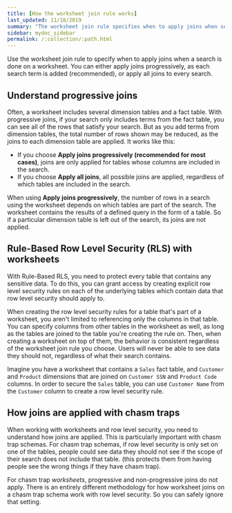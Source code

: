 ```yaml
---
title: [How the worksheet join rule works]
last_updated: 11/18/2019
summary: "The worksheet join rule specifies when to apply joins when searching on a worksheet."
sidebar: mydoc_sidebar
permalink: /:collection/:path.html
---
```

Use the worksheet join rule to specify when to apply joins when a search is done
on a worksheet. You can either apply joins progressively, as each search term is
added (recommended), or apply all joins to every search.

## Understand progressive joins

Often, a worksheet includes several dimension tables and a fact table. With
progressive joins, if your search only includes terms from the fact table,
you can see all of the rows that satisfy your search. But as you add terms from
dimension tables, the total number of rows shown may be reduced, as the joins to
each dimension table are applied. It works like this:

-   If you choose **Apply joins progressively (recommended for most cases)**, joins are only applied for tables whose columns are included in the search.
-   If you choose **Apply all joins**, all possible joins are applied, regardless of which tables are included in the search.

When using **Apply joins progressively**, the number of rows in a search using
the worksheet depends on which tables are part of the search. The worksheet contains the results of a defined
query in the form of a table. So if a particular dimension table is left out of
the search, its joins are not applied.

## Rule-Based Row Level Security (RLS) with worksheets

With Rule-Based RLS, you need to protect every table that contains any sensitive
data. To do this, you can grant access by creating explicit row level security
rules on each of the underlying tables which contain data that row level
security should apply to.

When creating the row level security rules for a table that's part of a
worksheet, you aren't limited to referencing only the columns in that table. You
can specify columns from other tables in the worksheet as well, as long as the
tables are joined to the table you're creating the rule on. Then, when creating
a worksheet on top of them, the behavior is consistent regardless of the
worksheet join rule you choose. Users will never be able to see data they should
not, regardless of what their search contains.

Imagine you have a worksheet that contains a `Sales` fact table, and `Customer`
and `Product` dimensions that are joined on `Customer SSN` and `Product Code`
columns. In order to secure the `Sales` table, you can use `Customer Name` from
the `Customer` column to create a row level security rule.

## How joins are applied with chasm traps

When working with worksheets and row level security, you need to understand how
joins are applied. This is particularly important with chasm trap schemas. For
chasm trap schemas, if row level security is only set on one of the tables,
people could see data they should not see if the scope of their search does not
include that table. (this protects them from having people see the wrong things
if they have chasm trap).

For chasm trap _worksheets_, progressive and non-progressive joins do not apply.
There is an entirely different methodology for how worksheet joins on a chasm
trap schema work with row level security. So you can safely ignore that setting.
